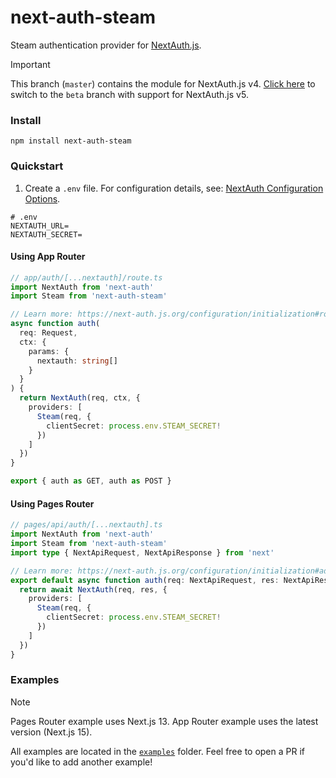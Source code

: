 # next-auth-steam

Steam authentication provider for [NextAuth.js](https://authjs.dev).

> [!IMPORTANT]
> This branch (`master`) contains the module for NextAuth.js v4. [Click here](https://github.com/nekonyx/next-auth-steam/tree/beta) to switch to the `beta` branch with support for NextAuth.js v5.

### Install

```
npm install next-auth-steam
```

### Quickstart

1. Create a `.env` file. For configuration details, see: [NextAuth Configuration Options](https://next-auth.js.org/configuration/options).

```dotenv
# .env
NEXTAUTH_URL=
NEXTAUTH_SECRET=
```

#### Using App Router

```ts
// app/auth/[...nextauth]/route.ts
import NextAuth from 'next-auth'
import Steam from 'next-auth-steam'

// Learn more: https://next-auth.js.org/configuration/initialization#route-handlers-app
async function auth(
  req: Request,
  ctx: {
    params: {
      nextauth: string[]
    }
  }
) {
  return NextAuth(req, ctx, {
    providers: [
      Steam(req, {
        clientSecret: process.env.STEAM_SECRET!
      })
    ]
  })
}

export { auth as GET, auth as POST }
```

#### Using Pages Router

```ts
// pages/api/auth/[...nextauth].ts
import NextAuth from 'next-auth'
import Steam from 'next-auth-steam'
import type { NextApiRequest, NextApiResponse } from 'next'

// Learn more: https://next-auth.js.org/configuration/initialization#advanced-initialization
export default async function auth(req: NextApiRequest, res: NextApiResponse) {
  return await NextAuth(req, res, {
    providers: [
      Steam(req, {
        clientSecret: process.env.STEAM_SECRET!
      })
    ]
  })
}
```

### Examples

> [!NOTE]
> Pages Router example uses Next.js 13. App Router example uses the latest version (Next.js 15).

All examples are located in the [`examples`](https://github.com/nekonyx/next-auth-steam/tree/master/examples) folder. Feel free to open a PR if you'd like to add another example!
